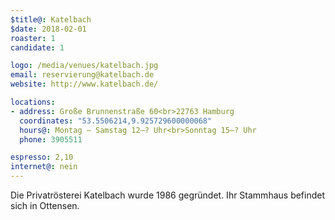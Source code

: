 ```yaml
---
$title@: Katelbach
$date: 2018-02-01
roaster: 1
candidate: 1

logo: /media/venues/katelbach.jpg
email: reservierung@katelbach.de
website: http://www.katelbach.de/

locations:
- address: Große Brunnenstraße 60<br>22763 Hamburg
  coordinates: "53.5506214,9.925729600000068"
  hours@: Montag – Samstag 12–? Uhr<br>Sonntag 15–? Uhr
  phone: 3905511

espresso: 2,10
internet@: nein
---
```


Die Privatrösterei Katelbach wurde 1986 gegründet. Ihr Stammhaus befindet sich in Ottensen. 